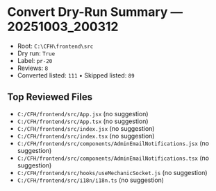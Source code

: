 # Convert Dry-Run Summary — 20251003_200312

- Root: `C:\CFH\frontend\src`
- Dry run: `True`
- Label: `pr-20`
- Reviews: `8`
- Converted listed: `111`  • Skipped listed: `89`


## Top Reviewed Files

- `C:/CFH/frontend/src/App.jsx` (no suggestion)
- `C:/CFH/frontend/src/App.tsx` (no suggestion)
- `C:/CFH/frontend/src/index.jsx` (no suggestion)
- `C:/CFH/frontend/src/index.tsx` (no suggestion)
- `C:/CFH/frontend/src/components/AdminEmailNotifications.jsx` (no suggestion)
- `C:/CFH/frontend/src/components/AdminEmailNotifications.tsx` (no suggestion)
- `C:/CFH/frontend/src/hooks/useMechanicSocket.js` (no suggestion)
- `C:/CFH/frontend/src/i18n/i18n.ts` (no suggestion)
